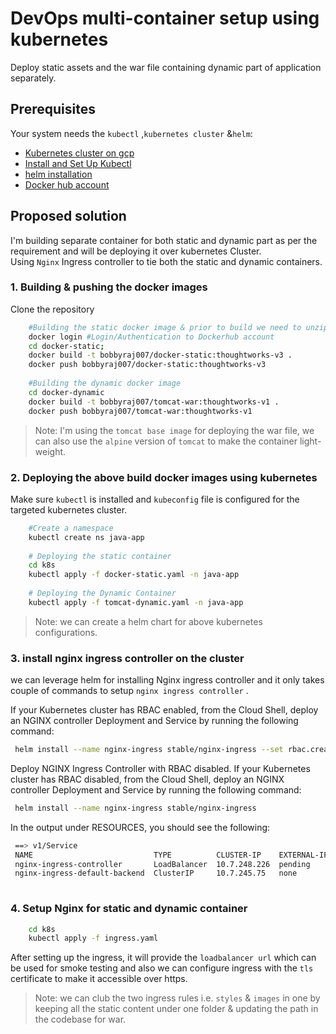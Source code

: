 # DevOps multi-container setup using kubernetes
Deploy static assets and the war file containing dynamic part of application separately.

## Prerequisites
Your system needs the `kubectl` ,`kubernetes cluster` &`helm`:
- [Kubernetes cluster on gcp](https://cloud.google.com/kubernetes-engine/docs/how-to/creating-a-cluster)
- [Install and Set Up Kubectl](https://kubernetes.io/docs/tasks/tools/install-kubectl/)
- [helm installation](https://helm.sh/docs/using_helm/)
- [Docker hub account](https://hub.docker.com/)


## Proposed solution
I'm building separate container for both static and dynamic part as per the requirement and will be deploying it over kubernetes Cluster.</br>
Using `Nginx` Ingress controller to tie both the static and dynamic containers.

### 1. Building & pushing the docker images
Clone the repository
```bash
    #Building the static docker image & prior to build we need to unzip the static files and copy it to web folder present under docker-static
    docker login #Login/Authentication to Dockerhub account 
    cd docker-static;
    docker build -t bobbyraj007/docker-static:thoughtworks-v3 .
    docker push bobbyraj007/docker-static:thoughtworks-v3
    
    #Building the dynamic docker image
    cd docker-dynamic
    docker build -t bobbyraj007/tomcat-war:thoughtworks-v1 .
    docker push bobbyraj007/tomcat-war:thoughtworks-v1
```

> Note: I'm using the `tomcat base image` for deploying the war file, we can also use the `alpine` version of `tomcat` to make the container light-weight.

### 2. Deploying the above build docker images using kubernetes
Make sure `kubectl` is installed and `kubeconfig` file is configured for the targeted kubernetes cluster.
```bash
    #Create a namespace
    kubectl create ns java-app
    
    # Deploying the static container
    cd k8s
    kubectl apply -f docker-static.yaml -n java-app
    
    # Deploying the Dynamic Container
    kubectl apply -f tomcat-dynamic.yaml -n java-app
```
> Note:  we can create a helm chart for above kubernetes configurations.

 ### 3. install nginx ingress controller on the cluster
 
 we can leverage helm for installing Nginx ingress controller and it only takes couple of commands to setup `nginx ingress controller` .
 
 If your Kubernetes cluster has RBAC enabled, from the Cloud Shell, deploy an NGINX controller Deployment and Service by running the following command:
 ```bash
  helm install --name nginx-ingress stable/nginx-ingress --set rbac.create=true --set controller.publishService.enabled=true
  ```
 
 Deploy NGINX Ingress Controller with RBAC disabled.
 If your Kubernetes cluster has RBAC disabled, from the Cloud Shell, deploy an NGINX controller Deployment and Service by running the following command:
  ```bash
   helm install --name nginx-ingress stable/nginx-ingress
  ```

 In the output under RESOURCES, you should see the following:
 
 ``` bash
  ==> v1/Service
  NAME                           TYPE          CLUSTER-IP    EXTERNAL-IP  PORT(S)                     AGE
  nginx-ingress-controller       LoadBalancer  10.7.248.226  pending      80:30890/TCP,443:30258/TCP  1s
  nginx-ingress-default-backend  ClusterIP     10.7.245.75   none         80/TCP                      1s
  
 ```
 
### 4. Setup Nginx for static and dynamic container
```bash
    cd k8s
    kubectl apply -f ingress.yaml 
```

After setting up the ingress, it will provide the `loadbalancer url` which can be used for smoke testing and also we can configure ingress with the `tls` certificate to make it accessible over https. </br>
> Note: we can club the two ingress rules i.e. `styles` & `images` in one by keeping all the static content under one folder & updating the path in the codebase for war.